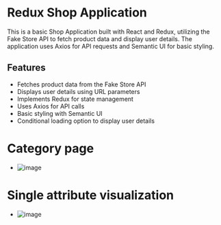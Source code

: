 # Redux Shop Application
This is a basic Shop Application built with React and Redux, utilizing the Fake Store API to fetch product data and display user details. The application uses Axios for API requests and Semantic UI for basic  styling.
## Features
- Fetches product data from the Fake Store API
- Displays user details using URL parameters
- Implements Redux for state management
- Uses Axios for API calls
- Basic styling with Semantic UI
- Conditional loading option to display user details
# Category page 
- ![image](https://github.com/user-attachments/assets/ea587ccf-6d75-4ff7-a007-a7714c752810)
# Single attribute visualization
- ![image](https://github.com/user-attachments/assets/ec9d3197-dc8b-45b2-bf3d-0c1182664d4c)
